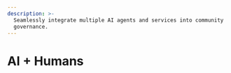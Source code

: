 ```yaml
---
description: >-
  Seamlessly integrate multiple AI agents and services into community
  governance.
---
```


# AI + Humans

